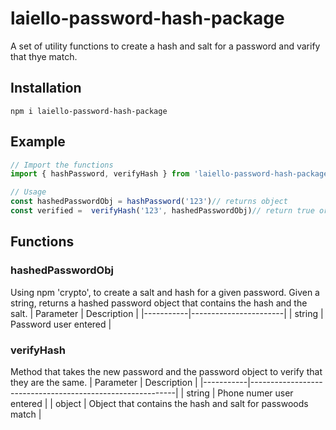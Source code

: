 # laiello-password-hash-package
A set of utility functions to create a hash and salt for a password and varify that thye match.
## Installation
``` 
npm i laiello-password-hash-package
```
## Example
```javascript
// Import the functions 
import { hashPassword, verifyHash } from 'laiello-password-hash-package'

// Usage 
const hashedPasswordObj = hashPassword('123')// returns object
const verified =  verifyHash('123', hashedPasswordObj)// return true or false
```
## Functions
### hashedPasswordObj
Using npm 'crypto', to create a salt and hash for a given password. Given a string, returns a hashed password object that contains the hash and the salt.
| Parameter | Description           |
|-----------|-----------------------|
| string    | Password user entered |

### verifyHash
Method that takes the new password and the password object to verify that they are the same. 
| Parameter | Description                                               |
|-----------|-----------------------------------------------------------|
| string    | Phone numer user entered                                  |
| object    | Object that contains the hash and salt for passwoods match |
